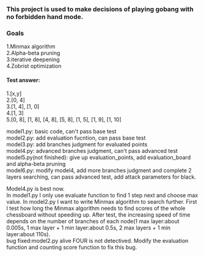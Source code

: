 ### This project is used to make decisions of playing gobang with no forbidden hand mode. 


### Goals
1.Minmax algorithm \
2.Alpha-beta pruning \
3.iterative deepening \
4.Zobrist optimization
#### Test answer:
1.[x,y] \
2.[0, 4] \
3.[1, 4], [1, 0] \
4.[1, 3] \
5.[0, 8], [1, 8], [4, 8], [5, 8], [1, 5], [1, 9], [1, 10]

model1.py: basic code, can't pass base test \
model2.py: add evaluation fucntion, can pass base test \
model3.py: add branches judgment for evaluated points \
model4.py: advanced branches judgment, can't pass advanced test \
model5.py(not finished): give up evaluation_points, add evaluation_board and alpha-beta pruning \
model6.py: modify model4, add more branches judgment and complete 2 layers searching, can pass advanced test, add attack parameters for black.


Model4.py is best now. \
In model1.py I only use evaluate function to find 1 step next and choose max value. In model2.py I want to write Minmax algorithm to search further. First I test how long the Minmax algorithm needs to find scores of the whole chessboard without speeding up. After test, the increasing speed of time depends on the number of branches of each node(1 max layer:about 0.005s, 1 max layer + 1 min layer:about 0.5s, 2 max layers + 1 min layer:about 110s). \
bug fixed:model2.py alive FOUR is not detectived. Modify the evaluation function and counting score function to fix this bug.
